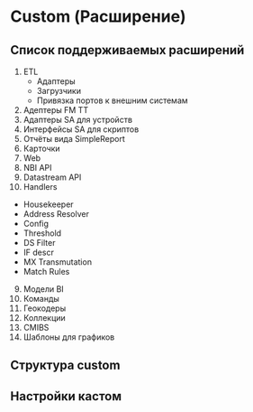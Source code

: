 # Custom (Расширение)


## Список поддерживаемых расширений 

1. ETL
   * Адаптеры
   * Загрузчики
   * Привязка портов к внешним системам
2. Адептеры FM TT
3. Адаптеры SA для устройств
4. Интерфейсы SA для скриптов
5. Отчёты вида SimpleReport
6. Карточки
6. Web
6. NBI API
7. Datastream API
8. Handlers
  * Housekeeper
  * Address Resolver
  * Config
  * Threshold
  * DS Filter
  * IF descr
  * MX Transmutation
  * Match Rules
9. Модели BI
10. Команды
11. Геокодеры
12. Коллекции
13. CMIBS
14. Шаблоны для графиков

## Структура custom


## Настройки кастом